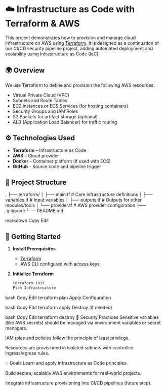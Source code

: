 # ☁️ Infrastructure as Code with Terraform & AWS

This project demonstrates how to provision and manage cloud infrastructure on AWS using [Terraform](https://www.terraform.io/). It is designed as a continuation of our CI/CD security pipeline project, adding automated deployment and scalability using Infrastructure as Code (IaC).

## 🌍 Overview

We use Terraform to define and provision the following AWS resources:

- Virtual Private Cloud (VPC)
- Subnets and Route Tables
- EC2 Instances or ECS Services (for hosting containers)
- Security Groups and IAM Roles
- S3 Buckets for artifact storage (optional)
- ALB (Application Load Balancer) for traffic routing

## ⚙️ Technologies Used

- **Terraform** – Infrastructure as Code
- **AWS** – Cloud provider
- **Docker** – Container platform (if used with ECS)
- **GitHub** – Source code and pipeline trigger

## 📂 Project Structure

.
├── terraform/
│ ├── main.tf # Core infrastructure definitions
│ ├── variables.tf # Input variables
│ ├── outputs.tf # Outputs for other modules/tools
│ └── provider.tf # AWS provider configuration
├── .gitignore
└── README.md

markdown
Copy
Edit

## 🚀 Getting Started

1. **Install Prerequisites**

   - [Terraform](https://developer.hashicorp.com/terraform/install)
   - AWS CLI configured with access keys

2. **Initialize Terraform**
   ```bash
   terraform init
   Plan Infrastructure
   ```

bash
Copy
Edit
terraform plan
Apply Configuration

bash
Copy
Edit
terraform apply
Destroy (if needed)

bash
Copy
Edit
terraform destroy
🔐 Security Practices
Sensitive variables (like AWS secrets) should be managed via environment variables or secret managers.

IAM roles and policies follow the principle of least privilege.

Resources are provisioned in isolated subnets with controlled ingress/egress rules.

💡 Goals
Learn and apply Infrastructure as Code principles.

Build secure, scalable AWS environments for real-world projects.

Integrate infrastructure provisioning into CI/CD pipelines (future step).
